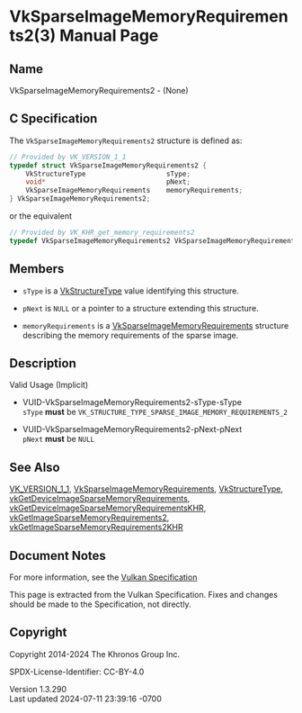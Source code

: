 # VkSparseImageMemoryRequirements2(3) Manual Page

## Name

VkSparseImageMemoryRequirements2 - (None)



## <a href="#_c_specification" class="anchor"></a>C Specification

The `VkSparseImageMemoryRequirements2` structure is defined as:

``` c
// Provided by VK_VERSION_1_1
typedef struct VkSparseImageMemoryRequirements2 {
    VkStructureType                    sType;
    void*                              pNext;
    VkSparseImageMemoryRequirements    memoryRequirements;
} VkSparseImageMemoryRequirements2;
```

or the equivalent

``` c
// Provided by VK_KHR_get_memory_requirements2
typedef VkSparseImageMemoryRequirements2 VkSparseImageMemoryRequirements2KHR;
```

## <a href="#_members" class="anchor"></a>Members

- `sType` is a [VkStructureType](https://registry.khronos.org/vulkan/specs/1.3-extensions/man/html/VkStructureType.html) value identifying
  this structure.

- `pNext` is `NULL` or a pointer to a structure extending this
  structure.

- `memoryRequirements` is a
  [VkSparseImageMemoryRequirements](https://registry.khronos.org/vulkan/specs/1.3-extensions/man/html/VkSparseImageMemoryRequirements.html)
  structure describing the memory requirements of the sparse image.

## <a href="#_description" class="anchor"></a>Description

Valid Usage (Implicit)

- <a href="#VUID-VkSparseImageMemoryRequirements2-sType-sType"
  id="VUID-VkSparseImageMemoryRequirements2-sType-sType"></a>
  VUID-VkSparseImageMemoryRequirements2-sType-sType  
  `sType` **must** be
  `VK_STRUCTURE_TYPE_SPARSE_IMAGE_MEMORY_REQUIREMENTS_2`

- <a href="#VUID-VkSparseImageMemoryRequirements2-pNext-pNext"
  id="VUID-VkSparseImageMemoryRequirements2-pNext-pNext"></a>
  VUID-VkSparseImageMemoryRequirements2-pNext-pNext  
  `pNext` **must** be `NULL`

## <a href="#_see_also" class="anchor"></a>See Also

[VK_VERSION_1_1](https://registry.khronos.org/vulkan/specs/1.3-extensions/man/html/VK_VERSION_1_1.html),
[VkSparseImageMemoryRequirements](https://registry.khronos.org/vulkan/specs/1.3-extensions/man/html/VkSparseImageMemoryRequirements.html),
[VkStructureType](https://registry.khronos.org/vulkan/specs/1.3-extensions/man/html/VkStructureType.html),
[vkGetDeviceImageSparseMemoryRequirements](https://registry.khronos.org/vulkan/specs/1.3-extensions/man/html/vkGetDeviceImageSparseMemoryRequirements.html),
[vkGetDeviceImageSparseMemoryRequirementsKHR](https://registry.khronos.org/vulkan/specs/1.3-extensions/man/html/vkGetDeviceImageSparseMemoryRequirementsKHR.html),
[vkGetImageSparseMemoryRequirements2](https://registry.khronos.org/vulkan/specs/1.3-extensions/man/html/vkGetImageSparseMemoryRequirements2.html),
[vkGetImageSparseMemoryRequirements2KHR](https://registry.khronos.org/vulkan/specs/1.3-extensions/man/html/vkGetImageSparseMemoryRequirements2KHR.html)

## <a href="#_document_notes" class="anchor"></a>Document Notes

For more information, see the <a
href="https://registry.khronos.org/vulkan/specs/1.3-extensions/html/vkspec.html#VkSparseImageMemoryRequirements2"
target="_blank" rel="noopener">Vulkan Specification</a>

This page is extracted from the Vulkan Specification. Fixes and changes
should be made to the Specification, not directly.

## <a href="#_copyright" class="anchor"></a>Copyright

Copyright 2014-2024 The Khronos Group Inc.

SPDX-License-Identifier: CC-BY-4.0

Version 1.3.290  
Last updated 2024-07-11 23:39:16 -0700
